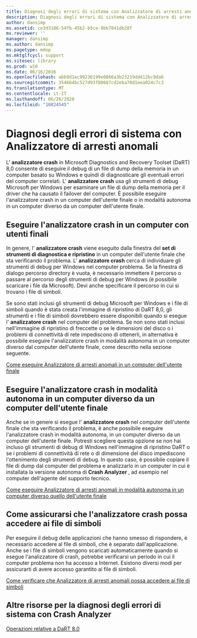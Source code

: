 ```yaml
---
title: Diagnosi degli errori di sistema con Analizzatore di arresti anomali
description: Diagnosi degli errori di sistema con Analizzatore di arresti anomali
author: dansimp
ms.assetid: ce3d3186-54fb-45b2-b5ce-9bb7841db28f
ms.reviewer: ''
manager: dansimp
ms.author: dansimp
ms.pagetype: mdop
ms.mktglfcycl: support
ms.sitesec: library
ms.prod: w10
ms.date: 06/16/2016
ms.openlocfilehash: abb9d1ec99236199e0866a3b23219dd412bc9da6
ms.sourcegitcommit: 354664bc527d93f80687cd2eba70d1eea024c7c3
ms.translationtype: MT
ms.contentlocale: it-IT
ms.lasthandoff: 06/26/2020
ms.locfileid: "10824545"
---
```

# Diagnosi degli errori di sistema con Analizzatore di arresti anomali


L' **analizzatore crash** in Microsoft Diagnostics and Recovery Toolset (DaRT) 8,0 consente di eseguire il debug di un file di dump della memoria in un computer basato su Windows e quindi di diagnosticare gli eventuali errori del computer correlati. L' **analizzatore crash** usa gli strumenti di debug Microsoft per Windows per esaminare un file di dump della memoria per il driver che ha causato il failover del computer. È possibile eseguire l'analizzatore crash in un computer dell'utente finale o in modalità autonoma in un computer diverso da un computer dell'utente finale.

## Eseguire l'analizzatore crash in un computer con utenti finali


In genere, l' **analizzatore crash** viene eseguito dalla finestra del **set di strumenti di diagnostica e ripristino** in un computer dell'utente finale che sta verificando il problema. L' **analizzatore crash** cerca di individuare gli strumenti di debug per Windows nel computer problema. Se la finestra di dialogo percorso directory è vuota, è necessario immettere il percorso o passare al percorso degli strumenti di debug per Windows (è possibile scaricare i file da Microsoft). Devi anche specificare il percorso in cui si trovano i file di simboli.

Se sono stati inclusi gli strumenti di debug Microsoft per Windows e i file di simboli quando è stata creata l'immagine di ripristino di DaRT 8,0, gli strumenti e i file di simboli dovrebbero essere disponibili quando si esegue l' **analizzatore crash** nel computer del problema. Se non sono stati inclusi nell'immagine di ripristino di freccette o se le dimensioni del disco o i problemi di connettività di rete impediscono di ottenerli, in alternativa è possibile eseguire l'analizzatore crash in modalità autonoma in un computer diverso dal computer dell'utente finale, come descritto nella sezione seguente.

[Come eseguire Analizzatore di arresti anomali in un computer dell'utente finale](how-to-run-the-crash-analyzer-on-an-end-user-computer-dart-8.md)

## <a href="" id="run-the-crash-analyzer-in-stand-alone-mode-on-a-computer-other-than-an-end-user-s-computer"></a>Eseguire l'analizzatore crash in modalità autonoma in un computer diverso da un computer dell'utente finale


Anche se in genere si esegue l' **analizzatore crash** nel computer dell'utente finale che sta verificando il problema, è anche possibile eseguire l'analizzatore crash in modalità autonoma, in un computer diverso da un computer dell'utente finale. Potresti scegliere questa opzione se non hai incluso gli strumenti di debug di Windows nell'immagine di ripristino DaRT o se i problemi di connettività di rete o di dimensione del disco impediscono l'ottenimento degli strumenti di debug. In questo caso, è possibile copiare il file di dump dal computer del problema e analizzarlo in un computer in cui è installata la versione autonoma di **Crash Analyzer** , ad esempio nel computer dell'agente del supporto tecnico.

[Come eseguire Analizzatore di arresti anomali in modalità autonoma in un computer diverso quello dell'utente finale](how-to-run-the-crash-analyzer-in-stand-alone-mode-on-a-computer-other-than-an-end-user-computer-dart-8.md)

## Come assicurarsi che l'analizzatore crash possa accedere ai file di simboli


Per eseguire il debug delle applicazioni che hanno smesso di rispondere, è necessario accedere al file di simboli, che è separato dall'applicazione. Anche se i file di simboli vengono scaricati automaticamente quando si esegue l'analizzatore di crash, potrebbe verificarsi un periodo in cui il computer problema non ha accesso a Internet. Esistono diversi modi per assicurarti di avere accesso garantito ai file di simboli.

[Come verificare che Analizzatore di arresti anomali possa accedere ai file di simboli](how-to-ensure-that-crash-analyzer-can-access-symbol-files.md)

## Altre risorse per la diagnosi degli errori di sistema con Crash Analyzer


[Operazioni relative a DaRT 8.0](operations-for-dart-80-dart-8.md)

 

 






